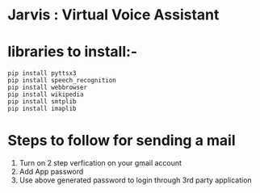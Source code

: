 # Jarvis : Virtual Voice Assistant

# libraries to install:-
    pip install pyttsx3
    pip install speech_recognition
    pip install webbrowser 
    pip install wikipedia
    pip install smtplib
    pip install imaplib


# Steps to follow for sending a mail
1) Turn on 2 step verfication on your gmail account
2) Add App password
3) Use above generated password to login through 3rd party application
